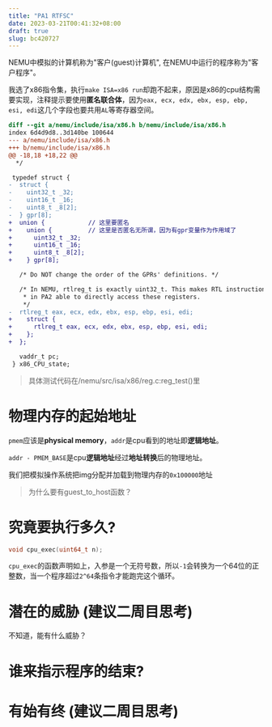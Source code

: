```yaml
---
title: "PA1 RTFSC"
date: 2023-03-21T00:41:32+08:00
draft: true
slug: bc420727
---
```


NEMU中模拟的计算机称为"客户(guest)计算机", 在NEMU中运行的程序称为"客户程序"。

我选了x86指令集，执行`make ISA=x86 run`却跑不起来，原因是x86的cpu结构需要实现，注释提示要使用**匿名联合体**，因为`eax, ecx, edx, ebx, esp, ebp, esi, edi`这几个字段也要共用`AL`等寄存器空间。
```diff
diff --git a/nemu/include/isa/x86.h b/nemu/include/isa/x86.h
index 6d4d9d8..3d140be 100644
--- a/nemu/include/isa/x86.h
+++ b/nemu/include/isa/x86.h
@@ -18,18 +18,22 @@
  */

 typedef struct {
-  struct {
-    uint32_t _32;
-    uint16_t _16;
-    uint8_t _8[2];
-  } gpr[8];
+  union {            // 这里要匿名
+    union {          // 这里是否匿名无所谓，因为有gpr变量作为作用域了
+      uint32_t _32;
+      uint16_t _16;
+      uint8_t _8[2];
+    } gpr[8];

   /* Do NOT change the order of the GPRs' definitions. */

   /* In NEMU, rtlreg_t is exactly uint32_t. This makes RTL instructions
    * in PA2 able to directly access these registers.
    */
-  rtlreg_t eax, ecx, edx, ebx, esp, ebp, esi, edi;
+    struct {
+      rtlreg_t eax, ecx, edx, ebx, esp, ebp, esi, edi;
+    };
+  };

   vaddr_t pc;
 } x86_CPU_state;
```
> 具体测试代码在/nemu/src/isa/x86/reg.c:reg_test()里

# 物理内存的起始地址

`pmem`应该是**physical memory**，`addr`是cpu看到的地址即**逻辑地址**。

`addr - PMEM_BASE`是cpu**逻辑地址**经过**地址转换**后的物理地址。

我们把模拟操作系统把img分配并加载到物理内存的`0x100000`地址

> 为什么要有guest_to_host函数？

# 究竟要执行多久?
```c
void cpu_exec(uint64_t n);
```
`cpu_exec`的函数声明如上，入参是一个无符号数，所以`-1`会转换为一个64位的正整数，当一个程序超过`2^64`条指令才能跑完这个循环。

# 潜在的威胁 (建议二周目思考)
不知道，能有什么威胁？

# 谁来指示程序的结束?

# 有始有终 (建议二周目思考)
